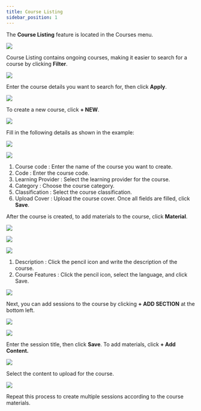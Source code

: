 ```yaml
---
title: Course Listing
sidebar_position: 1
---
```

The **Course Listing** feature is located in the Courses menu.

![](/img/0.png)

Course Listing contains ongoing courses, making it easier to search for a course by clicking **Filter**.

![](/img/1.png)

Enter the course details you want to search for, then click **Apply**.

![](/img/2.png)

To create a new course, click **+ NEW**.

![](/img/3.png)

Fill in the following details as shown in the example:

![](/img/4.png)

![](/img/5.png)

1. Course code : Enter the name of the course you want to create.
2. Code : Enter the course code.
3. Learning Provider : Select the learning provider for the course.
4. Category : Choose the course category.
5. Classification : Select the course classification.
6. Upload Cover : Upload the course cover. Once all fields are filled, click **Save**.

After the course is created, to add materials to the course, click **Material**.

![](/img/6.png)

![](/img/7.png)

![](/img/8.png)

1. Description : Click the pencil icon and write the description of the course.
2. Course Features : Click the pencil icon, select the language, and click Save.

![](/img/9.png)

Next, you can add sessions to the course by clicking **+ ADD SECTION** at the bottom left.

![](/img/10.png)

![](/img/11.png)

Enter the session title, then click **Save**. To add materials, click **+ Add Content.**

![](/img/12.png)

Select the content to upload for the course.

![](/img/13.png)

Repeat this process to create multiple sessions according to the course materials.
